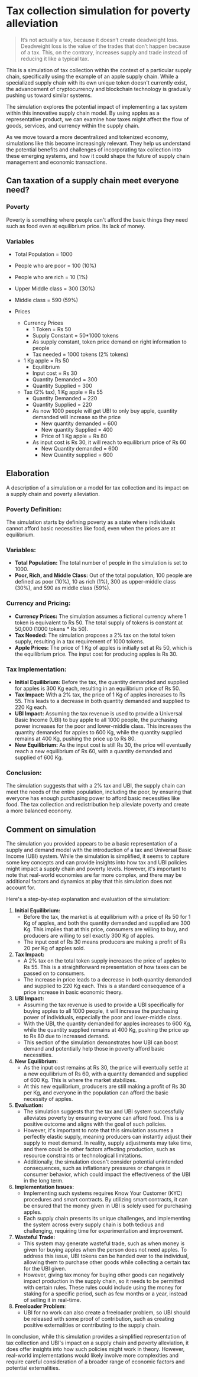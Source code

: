 # Tax collection simulation for poverty alleviation

> It’s not actually a tax, because it doesn’t create deadweight loss. Deadweight loss is the value of the trades that don’t happen because of a tax. This, on the contrary, increases supply and trade instead of reducing it like a typical tax.

This is a simulation of tax collection within the context of a particular supply chain, specifically using the example of an apple supply chain. While a specialized supply chain with its own unique token doesn't currently exist, the advancement of cryptocurrency and blockchain technology is gradually pushing us toward similar systems.

The simulation explores the potential impact of implementing a tax system within this innovative supply chain model. By using apples as a representative product, we can examine how taxes might affect the flow of goods, services, and currency within the supply chain.

As we move toward a more decentralized and tokenized economy, simulations like this become increasingly relevant. They help us understand the potential benefits and challenges of incorporating tax collection into these emerging systems, and how it could shape the future of supply chain management and economic transactions.

## Can taxation of a supply chain meet everyone need?

### Poverty

Poverty is something where people can't afford the basic things they need such as food even at equilibrium price. Its lack of money.

### Variables

- Total Population = 1000
- People who are poor = 100 (10%)
- People who are rich = 10 (1%)
- Upper Middle class =  300 (30%)
- Middle class = 590 (59%)

- Prices
  - Currency Prices
    - 1 Token = Rs 50
    - Supply Constant = 50*1000 tokens
    - As supply constant, token price demand on right information to people
    - Tax needed = 1000 tokens (2% tokens)
  - 1 Kg apple = Rs 50
    - Equilibrium
    - Input cost = Rs 30
    - Quantity Demanded = 300
    - Quantity Supplied = 300
  - Tax (2% tax), 1 Kg apple = Rs 55
    - Quantity Demanded = 220
    - Quantity Supplied = 220
    - As now 1000 people will get UBI to only buy apple, quantity demanded will increase so the price
      - New quantity demanded = 600
      - New quantity Supplied = 400
      - Price of 1 Kg apple  = Rs 80
    - As input cost is Rs 30, it will reach to equilibrium price of Rs 60
      - New Quantity demanded = 600
      - New Quantity supplied = 600


## Elaboration

A description of a simulation or a model for tax collection and its impact on a supply chain and poverty alleviation.

### Poverty Definition:
The simulation starts by defining poverty as a state where individuals cannot afford basic necessities like food, even when the prices are at equilibrium.

### Variables:
- **Total Population:** The total number of people in the simulation is set to 1000.
- **Poor, Rich, and Middle Class:** Out of the total population, 100 people are defined as poor (10%), 10 as rich (1%), 300 as upper-middle class (30%), and 590 as middle class (59%).

### Currency and Pricing:
- **Currency Prices:** The simulation assumes a fictional currency where 1 token is equivalent to Rs 50. The total supply of tokens is constant at 50,000 (1000 tokens * Rs 50).
- **Tax Needed:** The simulation proposes a 2% tax on the total token supply, resulting in a tax requirement of 1000 tokens.
- **Apple Prices:** The price of 1 Kg of apples is initially set at Rs 50, which is the equilibrium price. The input cost for producing apples is Rs 30.

### Tax Implementation:
- **Initial Equilibrium:** Before the tax, the quantity demanded and supplied for apples is 300 Kg each, resulting in an equilibrium price of Rs 50.
- **Tax Impact:** With a 2% tax, the price of 1 Kg of apples increases to Rs 55. This leads to a decrease in both quantity demanded and supplied to 220 Kg each.
- **UBI Impact:** Assuming the tax revenue is used to provide a Universal Basic Income (UBI) to buy apple to all 1000 people, the purchasing power increases for the poor and lower-middle class. This increases the quantity demanded for apples to 600 Kg, while the quantity supplied remains at 400 Kg, pushing the price up to Rs 80.
- **New Equilibrium:** As the input cost is still Rs 30, the price will eventually reach a new equilibrium of Rs 60, with a quantity demanded and supplied of 600 Kg.

### Conclusion:
The simulation suggests that with a 2% tax and UBI, the supply chain can meet the needs of the entire population, including the poor, by ensuring that everyone has enough purchasing power to afford basic necessities like food. The tax collection and redistribution help alleviate poverty and create a more balanced economy.

## Comment on simulation

The simulation you provided appears to be a basic representation of a supply and demand model with the introduction of a tax and Universal Basic Income (UBI) system. While the simulation is simplified, it seems to capture some key concepts and can provide insights into how tax and UBI policies might impact a supply chain and poverty levels. However, it's important to note that real-world economies are far more complex, and there may be additional factors and dynamics at play that this simulation does not account for.

Here's a step-by-step explanation and evaluation of the simulation:
1. **Initial Equilibrium:**
   - Before the tax, the market is at equilibrium with a price of Rs 50 for 1 Kg of apples, and both the quantity demanded and supplied are 300 Kg. This implies that at this price, consumers are willing to buy, and producers are willing to sell exactly 300 Kg of apples.
   - The input cost of Rs 30 means producers are making a profit of Rs 20 per Kg of apples sold.
2. **Tax Impact:**
   - A 2% tax on the total token supply increases the price of apples to Rs 55. This is a straightforward representation of how taxes can be passed on to consumers.
   - The increase in price leads to a decrease in both quantity demanded and supplied to 220 Kg each. This is a standard consequence of a price increase in basic economic theory.
3. **UBI Impact:**
   - Assuming the tax revenue is used to provide a UBI specifically for buying apples to all 1000 people, it will increase the purchasing power of individuals, especially the poor and lower-middle class.
   - With the UBI, the quantity demanded for apples increases to 600 Kg, while the quantity supplied remains at 400 Kg, pushing the price up to Rs 80 due to increased demand.
   - This section of the simulation demonstrates how UBI can boost demand and potentially help those in poverty afford basic necessities.
4. **New Equilibrium:**
   - As the input cost remains at Rs 30, the price will eventually settle at a new equilibrium of Rs 60, with a quantity demanded and supplied of 600 Kg. This is where the market stabilizes.
   - At this new equilibrium, producers are still making a profit of Rs 30 per Kg, and everyone in the population can afford the basic necessity of apples.
5. **Evaluation:**
   - The simulation suggests that the tax and UBI system successfully alleviates poverty by ensuring everyone can afford food. This is a positive outcome and aligns with the goal of such policies.
   - However, it's important to note that this simulation assumes a perfectly elastic supply, meaning producers can instantly adjust their supply to meet demand. In reality, supply adjustments may take time, and there could be other factors affecting production, such as resource constraints or technological limitations.
   - Additionally, the simulation doesn't consider potential unintended consequences, such as inflationary pressures or changes in consumer behavior, which could impact the effectiveness of the UBI in the long term.
6. **Implementation Issues:**
   - Implementing such systems requires Know Your Customer (KYC) procedures and smart contracts. By utilizing smart contracts, it can be ensured that the money given in UBI is solely used for purchasing apples.
   - Each supply chain presents its unique challenges, and implementing the system across every supply chain is both tedious and challenging, requiring time for experimentation and improvement.
7. **Wasteful Trade:**
   - This system may generate wasteful trade, such as when money is given for buying apples when the person does not need apples. To address this issue, UBI tokens can be handed over to the individual, allowing them to purchase other goods while collecting a certain tax for the UBI given.
   - However, giving tax money for buying other goods can negatively impact production in the supply chain, so it needs to be permitted with certain rules. These rules could include using the money for staking for a specific period, such as few months or a year, instead of selling it in real-time.
8. **Freeloader Problem**:
   - UBI for no work can also create a freeloader problem, so UBI should be released with some proof of contribution, such as creating positive externalities or contributing to the supply chain.

In conclusion, while this simulation provides a simplified representation of tax collection and UBI's impact on a supply chain and poverty alleviation, it does offer insights into how such policies might work in theory. However, real-world implementations would likely involve more complexities and require careful consideration of a broader range of economic factors and potential externalities.
